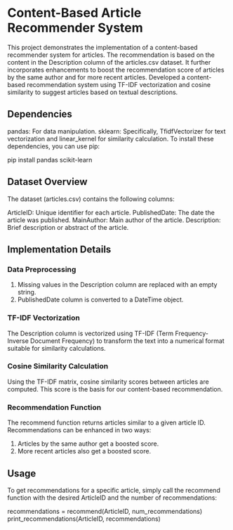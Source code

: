 # Content-Based Article Recommender System
This project demonstrates the implementation of a content-based recommender system for articles. The recommendation is based on the content in the Description column of the articles.csv dataset. It further incorporates enhancements to boost the recommendation score of articles by the same author and for more recent articles.
Developed a content-based recommendation system using TF-IDF vectorization and cosine similarity to suggest articles based on textual descriptions.

## Dependencies
pandas: For data manipulation.
sklearn: Specifically, TfidfVectorizer for text vectorization and linear_kernel for similarity calculation.
To install these dependencies, you can use pip:

pip install pandas scikit-learn

## Dataset Overview
The dataset (articles.csv) contains the following columns:

ArticleID: Unique identifier for each article.
PublishedDate: The date the article was published.
MainAuthor: Main author of the article.
Description: Brief description or abstract of the article.

## Implementation Details
### Data Preprocessing
1) Missing values in the Description column are replaced with an empty string.
2) PublishedDate column is converted to a DateTime object.
   
### TF-IDF Vectorization
The Description column is vectorized using TF-IDF (Term Frequency-Inverse Document Frequency) to transform the text into a numerical format suitable for similarity calculations.

### Cosine Similarity Calculation
Using the TF-IDF matrix, cosine similarity scores between articles are computed. This score is the basis for our content-based recommendation.

### Recommendation Function
The recommend function returns articles similar to a given article ID. Recommendations can be enhanced in two ways:

1) Articles by the same author get a boosted score.
2) More recent articles also get a boosted score.

## Usage
To get recommendations for a specific article, simply call the recommend function with the desired ArticleID and the number of recommendations:

recommendations = recommend(ArticleID, num_recommendations)
print_recommendations(ArticleID, recommendations)
